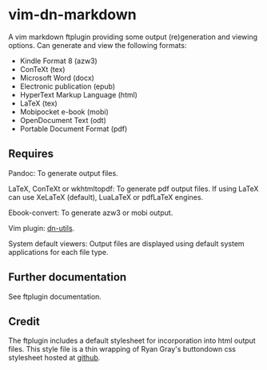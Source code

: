 # vim-dn-markdown #

A vim markdown ftplugin providing some output (re)generation and viewing
options. Can generate and view the following formats:

* Kindle Format 8 (azw3)
* ConTeXt (tex)
* Microsoft Word (docx)
* Electronic publication (epub)
* HyperText Markup Language (html)
* LaTeX (tex)
* Mobipocket e-book (mobi)
* OpenDocument Text (odt)
* Portable Document Format (pdf)

## Requires ##

Pandoc: To generate output files.

LaTeX, ConTeXt or wkhtmltopdf: To generate pdf output files. If using LaTeX can use XeLaTeX (default), LuaLaTeX or pdfLaTeX engines.

Ebook-convert: To generate azw3 or mobi output.

Vim plugin: [dn-utils](https://github.com/dnebauer/dn-vim-utils).

System default viewers: Output files are displayed using default system
applications for each file type.

## Further documentation ##

See ftplugin documentation.

## Credit ##

The ftplugin includes a default stylesheet for incorporation into html output
files. This style file is a thin wrapping of Ryan Gray's buttondown css
stylesheet hosted at [github](https://github.com/ryangray/buttondown).
